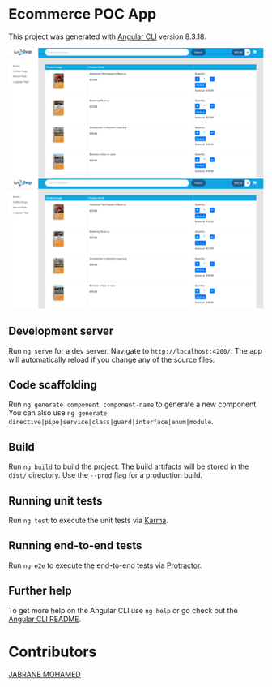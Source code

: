 

#  Ecommerce POC App

This project was generated with [Angular CLI](https://github.com/angular/angular-cli) version 8.3.18.


<p align="center">
    <a alt="Material">
          <a><img src="https://github.com/jabranemohamed/angular-ecommerce/blob/master/docs/images/img1.png" alt="product list"></a>
    </a>  
    <a alt="Material">
          <a><img src="https://github.com/jabranemohamed/angular-ecommerce/blob/master/docs/images/img1.png" alt="product list"></a>
    </a>     
</p>


## Development server

Run `ng serve` for a dev server. Navigate to `http://localhost:4200/`. The app will automatically reload if you change any of the source files.

## Code scaffolding

Run `ng generate component component-name` to generate a new component. You can also use `ng generate directive|pipe|service|class|guard|interface|enum|module`.

## Build

Run `ng build` to build the project. The build artifacts will be stored in the `dist/` directory. Use the `--prod` flag for a production build.

## Running unit tests

Run `ng test` to execute the unit tests via [Karma](https://karma-runner.github.io).

## Running end-to-end tests

Run `ng e2e` to execute the end-to-end tests via [Protractor](http://www.protractortest.org/).

## Further help

To get more help on the Angular CLI use `ng help` or go check out the [Angular CLI README](https://github.com/angular/angular-cli/blob/master/README.md).



# Contributors ##
[JABRANE MOHAMED](https://www.linkedin.com/in/mohamedhj/)
